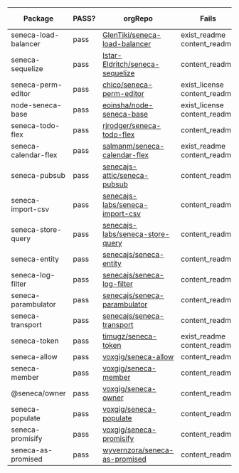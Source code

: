 Package|PASS?|orgRepo|Fails|Forks|Stars|Open Issues|Open PRs
---|---|---|---|---|---|---|---
seneca-load-balancer|pass|[GlenTiki/seneca-load-balancer](https://github.com/GlenTiki/seneca-load-balancer)|exist_readme content_readme |apiData|apiData|apiData|apiData
seneca-sequelize|pass|[Istar-Eldritch/seneca-sequelize](https://github.com/Istar-Eldritch/seneca-sequelize)|content_readme |apiData|apiData|apiData|apiData
seneca-perm-editor|pass|[chico/seneca-perm-editor](https://github.com/chico/seneca-perm-editor)|exist_license content_readme |apiData|apiData|apiData|apiData
node-seneca-base|pass|[eoinsha/node-seneca-base](https://github.com/eoinsha/node-seneca-base)|exist_license content_readme |apiData|apiData|apiData|apiData
seneca-todo-flex|pass|[rjrodger/seneca-todo-flex](https://github.com/rjrodger/seneca-todo-flex)|content_readme |apiData|apiData|apiData|apiData
seneca-calendar-flex|pass|[salmanm/seneca-calendar-flex](https://github.com/salmanm/seneca-calendar-flex)|exist_readme content_readme |apiData|apiData|apiData|apiData
seneca-pubsub|pass|[senecajs-attic/seneca-pubsub](https://github.com/senecajs-attic/seneca-pubsub)|content_readme |apiData|apiData|apiData|apiData
seneca-import-csv|pass|[senecajs-labs/seneca-import-csv](https://github.com/senecajs-labs/seneca-import-csv)|content_readme |apiData|apiData|apiData|apiData
seneca-store-query|pass|[senecajs-labs/seneca-store-query](https://github.com/senecajs-labs/seneca-store-query)|content_readme |apiData|apiData|apiData|apiData
seneca-entity|pass|[senecajs/seneca-entity](https://github.com/senecajs/seneca-entity)|content_readme |apiData|apiData|apiData|apiData
seneca-log-filter|pass|[senecajs/seneca-log-filter](https://github.com/senecajs/seneca-log-filter)|content_readme |apiData|apiData|apiData|apiData
seneca-parambulator|pass|[senecajs/seneca-parambulator](https://github.com/senecajs/seneca-parambulator)|content_readme |apiData|apiData|apiData|apiData
seneca-transport|pass|[senecajs/seneca-transport](https://github.com/senecajs/seneca-transport)|content_readme |apiData|apiData|apiData|apiData
seneca-token|pass|[timugz/seneca-token](https://github.com/timugz/seneca-token)|exist_readme content_readme |apiData|apiData|apiData|apiData
seneca-allow|pass|[voxgig/seneca-allow](https://github.com/voxgig/seneca-allow)|content_readme |apiData|apiData|apiData|apiData
seneca-member|pass|[voxgig/seneca-member](https://github.com/voxgig/seneca-member)|content_readme |apiData|apiData|apiData|apiData
@seneca/owner|pass|[voxgig/seneca-owner](https://github.com/voxgig/seneca-owner)|content_readme |apiData|apiData|apiData|apiData
seneca-populate|pass|[voxgig/seneca-populate](https://github.com/voxgig/seneca-populate)|content_readme |apiData|apiData|apiData|apiData
seneca-promisify|pass|[voxgig/seneca-promisify](https://github.com/voxgig/seneca-promisify)|content_readme |apiData|apiData|apiData|apiData
seneca-as-promised|pass|[wyvernzora/seneca-as-promised](https://github.com/wyvernzora/seneca-as-promised)|content_readme |apiData|apiData|apiData|apiData